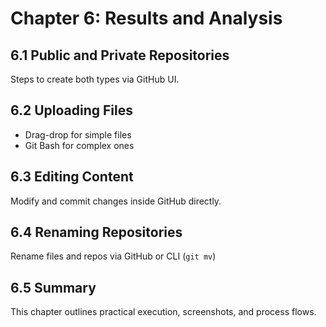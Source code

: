 # Chapter 6: Results and Analysis

## 6.1 Public and Private Repositories
Steps to create both types via GitHub UI.

## 6.2 Uploading Files
- Drag-drop for simple files
- Git Bash for complex ones

## 6.3 Editing Content
Modify and commit changes inside GitHub directly.

## 6.4 Renaming Repositories
Rename files and repos via GitHub or CLI (`git mv`)

## 6.5 Summary
This chapter outlines practical execution, screenshots, and process flows.
